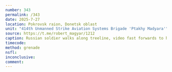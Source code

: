 ```yaml
---
number: 343
permalink: /343
date: 2025-7-27
location: Pokrovsk raion, Donetsk oblast
unit: "414th Unmanned Strike Aviation Systems Brigade 'Ptakhy Madyara'"
source: https://t.me/robert_magyar/1212
caption: Russian soldier walks along treeline, video fast forwards to him sitting under the tree under drone drop attack. Camera zooms in as he calmly takes grenade, puts it under his vest and detonates. Later on camera pans over gruesome aftermath
timecode: 
method: grenade
nsfl: 
inconclusive: 
comment: 
---
```

<script async src="https://telegram.org/js/telegram-widget.js?22" data-telegram-post="robert_magyar/1212" data-width="100%" data-userpic="false"></script>